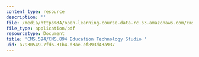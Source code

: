 ```yaml
---
content_type: resource
description: ''
file: /media/https%3A/open-learning-course-data-rc.s3.amazonaws.com/cms-594-education-technology-studio-spring-2019/a79305497fd631b4d3aeef893d43a937_MITCMS_594S19_design_journal.pdf
file_type: application/pdf
resourcetype: Document
title: 'CMS.594/CMS.894 Education Technology Studio '
uid: a7930549-7fd6-31b4-d3ae-ef893d43a937
---
```


